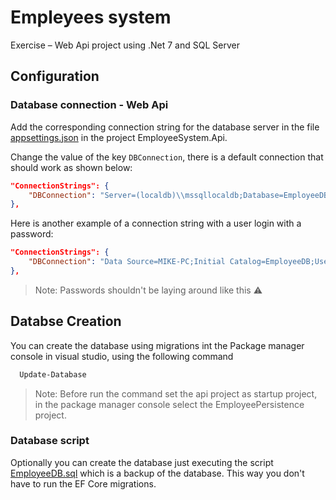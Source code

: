 
# Empleyees system

Exercise – Web Api project using .Net 7 and SQL Server

## Configuration 

### Database connection - Web Api

Add the corresponding connection string for the database server in the file
[appsettings.json](https://github.com/MHobak/EmployeeSystem/blob/master/EmployeeSystem.Api/appsettings.json) in the project EmployeeSystem.Api.

Change the value of the key `DBConnection`, there is a default connection that should work as shown below:

```JSON
"ConnectionStrings": {
    "DBConnection": "Server=(localdb)\\mssqllocaldb;Database=EmployeeDB Trusted_Connection=True;MultipleActiveResultSets=true"
},
```
Here is another example of a connection string with a user login with a password:

```JSON
"ConnectionStrings": {
    "DBConnection": "Data Source=MIKE-PC;Initial Catalog=EmployeeDB;User Id=pruebas;Password=1234; TrustServerCertificate=True; Trusted_Connection=True;"
},
```
> Note: Passwords shouldn't be laying around like this ⚠️

## Databse Creation
You can create the database using migrations int the Package manager console in visual studio, using the following command
```bash
  Update-Database
```
> Note: Before run the command set the api project as startup project, in the package manager console select the EmployeePersistence project.

### Database script
Optionally you can create the database just executing the script [EmployeeDB.sql](https://github.com/MHobak/EmployeeSystem/blob/master/Scripts/EmployeeDB.sql) which is a backup of the database. This way you don't have to run the EF Core migrations.

